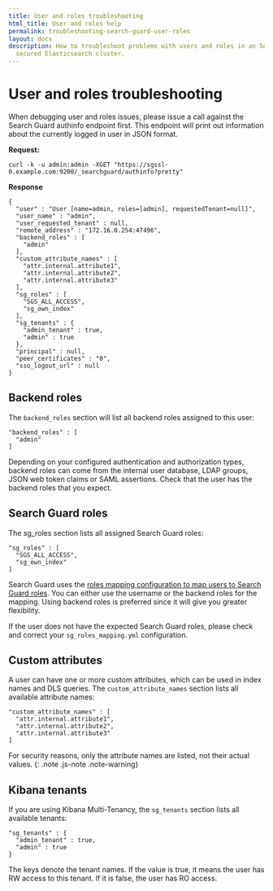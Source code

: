 ```yaml
---
title: User and roles troubleshooting
html_title: User and roles help
permalink: troubleshooting-search-guard-user-roles
layout: docs
description: How to troubleshoot problems with users and roles in an Search Guard
  secured Elasticsearch cluster.
---
```

<!--- Copyright 2022 floragunn GmbH -->

# User and roles troubleshooting

When debugging user and roles issues, please issue a call against the Search Guard authinfo endpoint first. This endpoint will print out information about the currently logged in user in JSON format.

**Request:**

```
curl -k -u admin:admin -XGET "https://sgssl-0.example.com:9200/_searchguard/authinfo?pretty"
```

**Response**

```
{
  "user" : "User [name=admin, roles=[admin], requestedTenant=null]",
  "user_name" : "admin",
  "user_requested_tenant" : null,
  "remote_address" : "172.16.0.254:47496",
  "backend_roles" : [
    "admin"
  ],
  "custom_attribute_names" : [
    "attr.internal.attribute1",
    "attr.internal.attribute2",
    "attr.internal.attribute3"
  ],
  "sg_roles" : [
    "SGS_ALL_ACCESS",
    "sg_own_index"
  ],
  "sg_tenants" : {
    "admin_tenant" : true,
    "admin" : true
  },
  "principal" : null,
  "peer_certificates" : "0",
  "sso_logout_url" : null
}
```

## Backend roles

The `backend_roles` section will list all backend roles assigned to this user:

```
"backend_roles" : [
  "admin"
]
```

Depending on your configured authentication and authorization types, backend roles can come from the internal user database, LDAP groups, JSON web token claims or SAML assertions. Check that the user has the backend roles that you expect.

## Search Guard roles

The sg_roles section lists all assigned Search Guard roles:

```
"sg_roles" : [
  "SGS_ALL_ACCESS",
  "sg_own_index"
]
```

Search Guard uses the [roles mapping configuration to map users to Search Guard roles](mapping-users-roles). You can either use the username or the backend roles for the mapping. Using backend roles is preferred since it will give you greater flexibility.

If the user does not have the expected Search Guard roles, please check and correct your `sg_roles_mapping.yml` configuration.

## Custom attributes

A user can have one or more custom attributes, which can be used in index names and DLS queries. The `custom_attribute_names` section lists all available attribute names:

```
"custom_attribute_names" : [
  "attr.internal.attribute1",
  "attr.internal.attribute2",
  "attr.internal.attribute3"
]
```

For security reasons, only the attribute names are listed, not their actual values.
{: .note .js-note .note-warning}

## Kibana tenants

If you are using Kibana Multi-Tenancy, the `sg_tenants` section lists all available tenants:

```
"sg_tenants" : {
  "admin_tenant" : true,
  "admin" : true
}
```

The keys denote the tenant names. If the value is true, it means the user has RW access to this tenant. If it is false, the user has RO access.